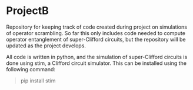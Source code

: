 # ProjectB

Repository for keeping track of code created during project on simulations of operator scrambling. So far this only includes code needed to compute operator entanglement of super-Clifford circuits, but the repository will be updated as the project develops.

All code is written in python, and the simulation of super-Clifford circuits is done using stim, a Clifford circuit simulator. This can be installed using the following command:

> pip install stim




